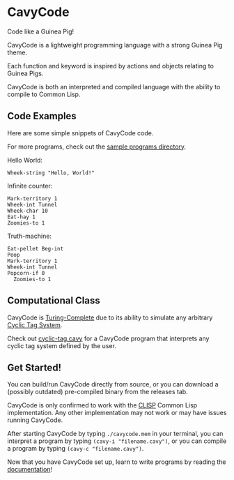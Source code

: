 # CavyCode
Code like a Guinea Pig!

CavyCode is a lightweight programming language with a strong Guinea Pig theme.

Each function and keyword is inspired by actions and objects relating to Guinea Pigs.

CavyCode is both an interpreted and compiled language with the ability to compile to Common Lisp.

## Code Examples

Here are some simple snippets of CavyCode code.

For more programs, check out the [sample programs directory](https://github.com/ZeroPlayerRodent/cavycode/tree/main/samples).

Hello World:
```
Wheek-string "Hello, World!"
```

Infinite counter:
```
Mark-territory 1
Wheek-int Tunnel
Wheek-char 10
Eat-hay 1
Zoomies-to 1
```
Truth-machine:
```
Eat-pellet Beg-int
Poop
Mark-territory 1
Wheek-int Tunnel
Popcorn-if 0
  Zoomies-to 1
```

## Computational Class

CavyCode is [Turing-Complete](https://en.wikipedia.org/wiki/Turing_completeness) due to its ability to simulate any arbitrary [Cyclic Tag System](https://en.wikipedia.org/wiki/Tag_system#Cyclic_tag_systems).

Check out [cyclic-tag.cavy](https://github.com/ZeroPlayerRodent/cavycode/blob/main/samples/cyclic-tag.cavy) for a CavyCode program that interprets any cyclic tag system defined by the user.

## Get Started!

You can build/run CavyCode directly from source, or you can download a (possibly outdated) pre-compiled binary from the releases tab.

CavyCode is only confirmed to work with the [CLISP](https://clisp.sourceforge.io/) Common Lisp implementation. Any other implementation may not work or may have issues running CavyCode.

After starting CavyCode by typing `./cavycode.mem` in your terminal, you can interpret a program by typing `(cavy-i "filename.cavy")`, or you can compile a program by typing `(cavy-c "filename.cavy")`.

Now that you have CavyCode set up, learn to write programs by reading the [documentation](https://github.com/ZeroPlayerRodent/cavycode/blob/main/info.txt)!
